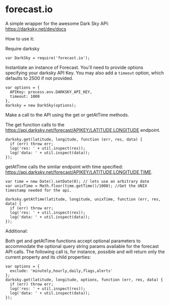 forecast.io
===========

A simple wrapper for the awesome Dark Sky API: https://darksky.net/dev/docs

How to use it:

Require darksky

```
var DarkSky = require('forecast.io');
```

Instantiate an instance of Forecast. You'll need to provide options specifying your darksky API Key. You may also add a `timeout` option, which defaults to 2500 if not provided.

```
var options = {
  APIKey: process.env.DARKSKY_API_KEY,
  timeout: 1000
},
darksky = new DarkSky(options);
```

Make a call to the API using the get or getAtTime methods.

  The get function calls to the https://api.darksky.net/forecast/APIKEY/LATITUDE,LONGITUDE endpoint.

```
darksky.get(latitude, longitude, function (err, res, data) {
  if (err) throw err;
  log('res: ' + util.inspect(res));
  log('data: ' + util.inspect(data));
});
```

  getAtTime calls the similar endpoint with time specified: https://api.darksky.net/forecast/APIKEY/LATITUDE,LONGITUDE,TIME.

```
var time = new Date().setDate(0); // lets use an arbitrary date
var unixTime = Math.floor(time.getTime()/1000); //Get the UNIX timestamp needed for the api.

darksky.getAtTime(latitude, longitude, unixTime, function (err, res, data) {
  if (err) throw err;
  log('res: ' + util.inspect(res));
  log('data: ' + util.inspect(data));
});
```

Additional:

Both get and getAtTime functions accept optional parameters to accommodate the optional query string params available for the forecast API calls. The following call is, for instance, possible and will return only the current property and its child properties:

```
var options = {
  exclude: 'minutely,hourly,daily,flags,alerts'
};
darksky.get(latitude, longitude, options, function (err, res, data) {
  if (err) throw err;
  log('res: ' + util.inspect(res));
  log('data: ' + util.inspect(data));
});
```

